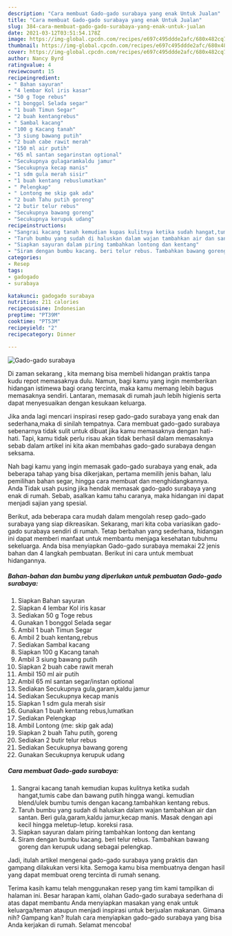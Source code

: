 ```yaml
---
description: "Cara membuat Gado-gado surabaya yang enak Untuk Jualan"
title: "Cara membuat Gado-gado surabaya yang enak Untuk Jualan"
slug: 384-cara-membuat-gado-gado-surabaya-yang-enak-untuk-jualan
date: 2021-03-12T03:51:54.178Z
image: https://img-global.cpcdn.com/recipes/e697c495ddde2afc/680x482cq70/gado-gado-surabaya-foto-resep-utama.jpg
thumbnail: https://img-global.cpcdn.com/recipes/e697c495ddde2afc/680x482cq70/gado-gado-surabaya-foto-resep-utama.jpg
cover: https://img-global.cpcdn.com/recipes/e697c495ddde2afc/680x482cq70/gado-gado-surabaya-foto-resep-utama.jpg
author: Nancy Byrd
ratingvalue: 4
reviewcount: 15
recipeingredient:
- " Bahan sayuran"
- "4 lembar Kol iris kasar"
- "50 g Toge rebus"
- "1 bonggol Selada segar"
- "1 buah Timun Segar"
- "2 buah kentangrebus"
- " Sambal kacang"
- "100 g Kacang tanah"
- "3 siung bawang putih"
- "2 buah cabe rawit merah"
- "150 ml air putih"
- "65 ml santan segarinstan optional"
- "Secukupnya gulagaramkaldu jamur"
- "Secukupnya kecap manis"
- "1 sdm gula merah sisir"
- "1 buah kentang rebuslumatkan"
- " Pelengkap"
- " Lontong me skip gak ada"
- "2 buah Tahu putih goreng"
- "2 butir telur rebus"
- "Secukupnya bawang goreng"
- "Secukupnya kerupuk udang"
recipeinstructions:
- "Sangrai kacang tanah kemudian kupas kulitnya ketika sudah hangat,tumis cabe dan bawang putih hingga wangi. kemudian blend/ulek bumbu tumis dengan kacang.tambahkan kentang rebus."
- "Taruh bumbu yang sudah di haluskan dalam wajan tambahkan air dan santan. Beri gula,garam,kaldu jamur,kecap manis. Masak dengan api kecil hingga meletup-letup. koreksi rasa."
- "Siapkan sayuran dalam piring tambahkan lontong dan kentang"
- "Siram dengan bumbu kacang. beri telur rebus. Tambahkan bawang goreng dan kerupuk udang sebagai pelengkap."
categories:
- Resep
tags:
- gadogado
- surabaya

katakunci: gadogado surabaya 
nutrition: 211 calories
recipecuisine: Indonesian
preptime: "PT39M"
cooktime: "PT53M"
recipeyield: "2"
recipecategory: Dinner

---
```



![Gado-gado surabaya](https://img-global.cpcdn.com/recipes/e697c495ddde2afc/680x482cq70/gado-gado-surabaya-foto-resep-utama.jpg)

Di zaman  sekarang , kita memang bisa membeli hidangan praktis tanpa kudu repot memasaknya dulu. Namun, bagi kamu yang ingin memberikan hidangan istimewa bagi orang tercinta, maka kamu memang lebih bagus memasaknya sendiri. Lantaran, memasak di rumah jauh lebih higienis serta dapat menyesuaikan dengan kesukaan keluarga.

Jika anda lagi mencari inspirasi resep gado-gado surabaya yang enak dan sederhana,maka di sinilah tempatnya. Cara membuat gado-gado surabaya  sebenarnya tidak sulit untuk dibuat jika kamu memasaknya dengan hati-hati. Tapi, kamu tidak perlu risau akan tidak berhasil dalam memasaknya 
sebab dalam artikel ini kita akan membahas gado-gado surabaya dengan seksama.  



Nah bagi kamu yang ingin memasak gado-gado surabaya yang enak, ada beberapa tahap yang bisa dikerjakan, pertama memilih jenis bahan, lalu pemilihan bahan segar, hingga cara membuat dan menghidangkannya. Anda Tidak usah pusing jika hendak memasak gado-gado surabaya yang enak di rumah. Sebab, asalkan kamu  tahu caranya, maka hidangan ini dapat menjadi sajian yang spesial.

Berikut, ada beberapa cara mudah dalam mengolah resep gado-gado surabaya yang siap dikreasikan. Sekarang, mari kita coba variasikan gado-gado surabaya sendiri di rumah. Tetap berbahan yang sederhana, hidangan ini dapat memberi manfaat untuk membantu menjaga kesehatan tubuhmu sekeluarga. Anda bisa menyiapkan Gado-gado surabaya memakai 22 jenis bahan dan 4 langkah pembuatan. Berikut ini cara untuk membuat hidangannya.

<!--inarticleads1-->

##### Bahan-bahan dan bumbu yang diperlukan untuk pembuatan Gado-gado surabaya:

1. Siapkan  Bahan sayuran
1. Siapkan 4 lembar Kol iris kasar
1. Sediakan 50 g Toge rebus
1. Gunakan 1 bonggol Selada segar
1. Ambil 1 buah Timun Segar
1. Ambil 2 buah kentang,rebus
1. Sediakan  Sambal kacang
1. Siapkan 100 g Kacang tanah
1. Ambil 3 siung bawang putih
1. Siapkan 2 buah cabe rawit merah
1. Ambil 150 ml air putih
1. Ambil 65 ml santan segar/instan optional
1. Sediakan Secukupnya gula,garam,kaldu jamur
1. Sediakan Secukupnya kecap manis
1. Siapkan 1 sdm gula merah sisir
1. Gunakan 1 buah kentang rebus,lumatkan
1. Sediakan  Pelengkap
1. Ambil  Lontong (me: skip gak ada)
1. Siapkan 2 buah Tahu putih, goreng
1. Sediakan 2 butir telur rebus
1. Sediakan Secukupnya bawang goreng
1. Gunakan Secukupnya kerupuk udang




<!--inarticleads2-->

##### Cara membuat Gado-gado surabaya:

1. Sangrai kacang tanah kemudian kupas kulitnya ketika sudah hangat,tumis cabe dan bawang putih hingga wangi. kemudian blend/ulek bumbu tumis dengan kacang.tambahkan kentang rebus.
1. Taruh bumbu yang sudah di haluskan dalam wajan tambahkan air dan santan. Beri gula,garam,kaldu jamur,kecap manis. Masak dengan api kecil hingga meletup-letup. koreksi rasa.
1. Siapkan sayuran dalam piring tambahkan lontong dan kentang
1. Siram dengan bumbu kacang. beri telur rebus. Tambahkan bawang goreng dan kerupuk udang sebagai pelengkap.




Jadi, itulah artikel mengenai  gado-gado surabaya  yang praktis dan gampang dilakukan versi kita. Semoga kamu bisa membuatnya dengan hasil yang dapat membuat oreng tercinta di rumah senang. 

Terima kasih kamu telah menggunakan resep yang tim kami tampilkan di halaman ini. Besar harapan kami, olahan  Gado-gado surabaya sederhana di atas dapat membantu Anda menyiapkan masakan yang enak untuk keluarga/teman ataupun menjadi inspirasi untuk berjualan makanan. Gimana nih? Gampang kan? Itulah cara menyiapkan gado-gado surabaya yang bisa Anda kerjakan di rumah. Selamat mencoba!

